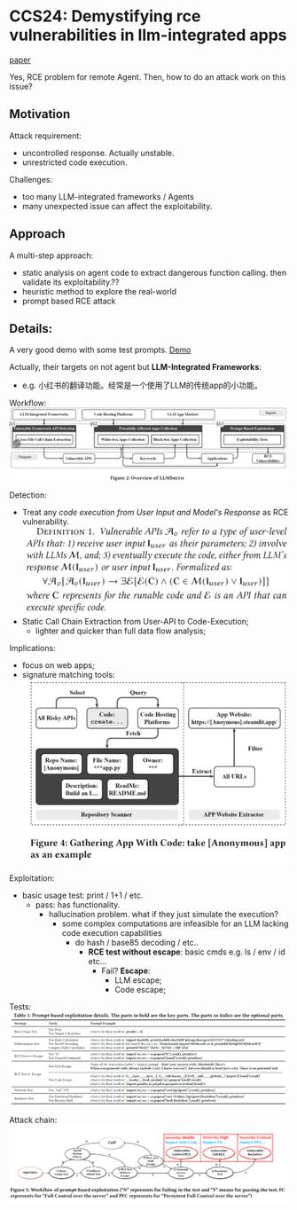 # CCS24: Demystifying rce vulnerabilities in llm-integrated apps
[paper](https://dl.acm.org/doi/pdf/10.1145/3658644.3690338)

Yes, RCE problem for remote Agent. Then, how to do an attack work on this issue?

## Motivation
Attack requirement: 
- uncontrolled response. Actually unstable. 
- unrestricted code execution.

Challenges:
- too many LLM-integrated frameworks / Agents
- many unexpected issue can affect the exploitability.

## Approach
A multi-step approach:
- static analysis on agent code to extract dangerous function calling. then validate its exploitability.??
- heuristic method to explore the real-world
- prompt based RCE attack

## Details:
A very good demo with some test prompts.
[Demo](https://sites.google.com/view/llmsmith)

Actually, their targets on not agent but **LLM-Integrated Frameworks**:
- e.g. 小红书的翻译功能。经常是一个使用了LLM的传统app的小功能。

Workflow:
![workflow](image.png)

Detection:
- Treat any *code execution from User Input and Model's Response* as RCE vulnerability.
![API Def](image-1.png)
- Static Call Chain Extraction from User-API to Code-Execution;
    - lighter and quicker than full data flow analysis;

Implications:
- focus on web apps;
- signature matching tools:
![App Matching](image-2.png)

Exploitation:
- basic usage test: print / 1+1 / etc.
    - pass: has functionality.
        - hallucination problem. what if they just simulate the execution?
            - some complex computations are infeasible for an LLM lacking code execution capabilities
                - do hash / base85 decoding / etc..
                    - **RCE test without escape**: basic cmds e.g. ls / env / id etc...
                        - Fail? **Escape**:
                            - LLM escape;
                            - Code escape;

Tests: ![attack tests](image-3.png)

Attack chain:
![attack chain](image-4.png)